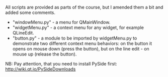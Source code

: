 All scripts are provided as parts of the course, but I amended them a bit and added some comments.

- "windowMenu.py" - a menu for QMainWindow.
- "widgetMenu.py" - a context menu for any widget, for example QLineEdit.
- "button.py" - a module to be imported by widgetMenu.py to demonstrate two different context menu behaviors: on the button it opens on mouse down (press the button), but on the line edit - on mouse up (release the button).



NB: Pay attention, that you need to install PySide first:
http://wiki.qt.io/PySideDownloads
